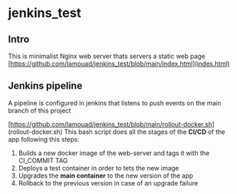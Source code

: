 # jenkins_test

## Intro
This is minimalist Nginx web server thats servers a static web page [https://github.com/Iamouad/jenkins_test/blob/main/index.html](index.html)
<br>

## Jenkins pipeline

A pipeline is configured in jenkins that listens to push events on the main branch of this project

[https://github.com/Iamouad/jenkins_test/blob/main/rollout-docker.sh] (rollout-docker.sh)
This bash script does all the stages of the **CI/CD** of the app following  this steps:
1. Builds a new docker image of the web-server and tags it with the CI_COMMIT TAG
2. Deploys a test container in order to tets the new image
3. Upgrades the **main container** to the new version of the app
4. Rollback to the previous version in case of an upgrade failure
